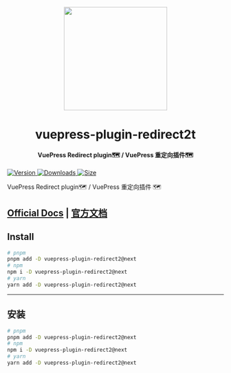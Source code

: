 <!-- markdownlint-disable -->
<p align="center">
  <img width="240" src="https://vuepress-theme-hope.github.io/v2/logo.svg" style="text-align: center;"/>
</p>
<h1 align="center">vuepress-plugin-redirect2t</h1>
<h4 align="center">VuePress Redirect plugin🗺️ / VuePress 重定向插件🗺️</h4>

[![Version](https://img.shields.io/npm/v/vuepress-plugin-redirect2/next.svg?style=flat-square&logo=npm) ![Downloads](https://img.shields.io/npm/dm/vuepress-plugin-redirect2.svg?style=flat-square&logo=npm) ![Size](https://img.shields.io/bundlephobia/min/vuepress-plugin-redirect2?style=flat-square&logo=npm)](https://www.npmjs.com/package/vuepress-plugin-redirect2)

<!-- markdownlint-restore -->

VuePress Redirect plugin🗺️ / VuePress 重定向插件 🗺️

## [Official Docs](https://vuepress-theme-hope.github.io/v2/redirect/) | [官方文档](https://vuepress-theme-hope.gitee.io/v2/redirect/zh/)

## Install

```bash
# pnpm
pnpm add -D vuepress-plugin-redirect2@next
# npm
npm i -D vuepress-plugin-redirect2@next
# yarn
yarn add -D vuepress-plugin-redirect2@next
```

---

## 安装

```bash
# pnpm
pnpm add -D vuepress-plugin-redirect2@next
# npm
npm i -D vuepress-plugin-redirect2@next
# yarn
yarn add -D vuepress-plugin-redirect2@next
```
